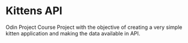 # Kittens API

Odin Project Course Project with the objective of creating a very simple kitten application and making the data available in API.